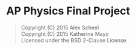 # AP Physics Final Project
> Copyright (C) 2015 Alex Scheel  
> Copyright (C) 2015 Katherine Mayo  
> Licensed under the BSD 2-Clause License  


